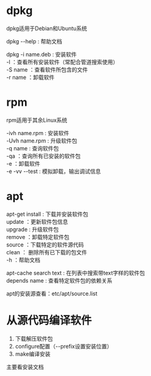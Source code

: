 # dpkg 
dpkg适用于Debian和Ubuntu系统  

dpkg --help : 帮助文档  

dpkg -i name.deb : 安装软件  
-l ：查看所有安装软件（常配合管道搜索使用）  
-S name ：查看软件所包含的文件  
-r name ：卸载软件  

# rpm
rpm适用于其余Linux系统  

-ivh name.rpm : 安装软件  
-Uvh name.rpm : 升级软件包  
-q name : 查询软件包  
-qa ：查询所有已安装的软件包  
-e ：卸载软件  
-e -vv --test : 模拟卸载，输出调试信息  

# apt

apt-get install : 下载并安装软件包  
update ：更新软件包信息  
upgrade : 升级软件包  
remove ：卸载特定软件包  
source ：下载特定的软件源代码  
clean ： 删除所有已下载的包文件  
-h ：帮助文档  

apt-cache search text : 在列表中搜索带text字样的软件包  
depends name : 查看特定软件包的依赖关系  

apt的安装源查看：etc/apt/source.list  

# 从源代码编译软件  

1. 下载解压软件包  
2. configure配置（--prefix设置安装位置）  
3. make编译安装  

主要看安装文档
